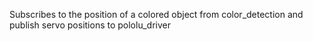 Subscribes to the position of a colored object from color_detection and publish servo positions to pololu_driver

